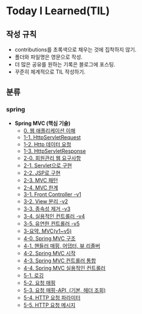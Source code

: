 # Today I Learned(TIL)

## 작성 규칙
- contributions를 초록색으로 채우는 것에 집착하지 않기.
- 폴더와 파일명은 영문으로 작성.
- 더 많은 공유를 원하는 기록은 블로그에 포스팅.
- 꾸준히 체계적으로 TIL 작성하기. 

## 분류

### spring


- **Spring MVC (핵심 기술)**
	- [0. 웹 애플리케이션 이해](https://github.com/YeongJae0114/TIL/blob/main/Spring-MVC/Spring-MVC_0.md)
	- [1-1. HttpServletRequest](https://github.com/YeongJae0114/TIL/blob/main/Spring-MVC/Spring-MVC_1-1.md)
	- [1-2. Http 데이터 요청](https://github.com/YeongJae0114/TIL/blob/main/Spring-MVC/Spring-MVC_1-2.md)
	- [1-3. HttpServletResponse](https://github.com/YeongJae0114/TIL/blob/main/Spring-MVC/Spring-MVC_1-3.md)
	- [2-0. 회원관리 웹 요구사항](https://github.com/YeongJae0114/TIL/blob/main/Spring-MVC/Spring-MVC_2-0.md)
	- [2-1. Servlet으로 구현](https://github.com/YeongJae0114/TIL/blob/main/Spring-MVC/Spring-MVC_2-1.md)
	- [2-2. JSP로 구현](https://github.com/YeongJae0114/TIL/blob/main/Spring-MVC/Spring-MVC_2-2.md)
	- [2-3. MVC 패턴](https://github.com/YeongJae0114/TIL/blob/main/Spring-MVC/Spring-MVC_2-3.md)
	- [2-4. MVC 한계](https://github.com/YeongJae0114/TIL/blob/main/Spring-MVC/Spring-MVC_2-4.md)
 	- [3-1. Front Controller -v1](https://github.com/YeongJae0114/TIL/blob/main/Spring-MVC/Spring-MVC_3-1.md)
	- [3-2. View 분리 -v2](https://github.com/YeongJae0114/TIL/blob/main/Spring-MVC/Spring-MVC_3-2.md)
	- [3-3. 종속성 제거 -v3](https://github.com/YeongJae0114/TIL/blob/main/Spring-MVC/Spring-MVC_3-3.md)
   	- [3-4. 실용적인 컨트롤러 -v4](https://github.com/YeongJae0114/TIL/blob/main/Spring-MVC/Spring-MVC_3-4.md)
	- [3-5. 유연한 컨트롤러 -v5](https://github.com/YeongJae0114/TIL/blob/main/Spring-MVC/Spring-MVC_3-5.md)
	- [3-요약. MVC(v1~v5)](https://github.com/YeongJae0114/TIL/blob/main/Spring-MVC/Spring-MVC_3-요약.md)
  	- [4-0. Spring MVC 구조](https://github.com/YeongJae0114/TIL/blob/main/Spring-MVC/Spring-MVC_4-0.md)
  	- [4-1. 핸들러 매핑, 어댑터, 뷰 리졸버](https://github.com/YeongJae0114/TIL/blob/main/Spring-MVC/Spring-MVC_4-1.md)
  	- [4-2. Spring MVC 시작](https://github.com/YeongJae0114/TIL/blob/main/Spring-MVC/Spring-MVC_4-2.md)
  	- [4-3. Spring MVC 컨트롤러 통합](https://github.com/YeongJae0114/TIL/blob/main/Spring-MVC/Spring-MVC_4-3.md)
  	- [4-4. Spring MVC 실용적인 컨트롤러](https://github.com/YeongJae0114/TIL/blob/main/Spring-MVC/Spring-MVC_4-4.md)
  	- [5-1. 로깅](https://github.com/YeongJae0114/TIL/blob/main/Spring-MVC/Spring-MVC_5-1.md)
  	- [5-2. 요청 매핑](https://github.com/YeongJae0114/TIL/blob/main/Spring-MVC/Spring-MVC_5-2.md)
  	- [5-3. 요청 매핑-API, (기본, 헤더 조회) ](https://github.com/YeongJae0114/TIL/blob/main/Spring-MVC/Spring-MVC_5-3.md)
  	- [5-4. HTTP 요청 파라미터](https://github.com/YeongJae0114/TIL/blob/main/Spring-MVC/Spring-MVC_5-4.md)
  	- [5-5. HTTP 요청 메시지](https://github.com/YeongJae0114/TIL/blob/main/Spring-MVC/Spring-MVC_5-5.md)

